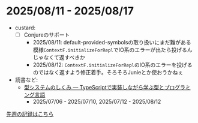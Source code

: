 # 2025/08/11 - 2025/08/17

- custard:
    - [ ] Conjureのサポート
        - 2025/08/11: default-provided-symbolsの取り扱いにまだ難がある模様`ContextF.initializeForRepl`でIO系のエラーが出たら投げるんじゃなくて返すべきか
        - 2025/08/12: `ContextF.initializeForRepl`のIO系のエラーを投げるのではなく返すよう修正着手。そろそろJunieとか使おうかねぇ
- 読書など:
    - [型システムのしくみ ― TypeScriptで実装しながら学ぶ型とプログラミング言語](https://www.lambdanote.com/products/type-systems)
        - 2025/07/06 - 2025/07/10, 2025/07/12 - 2025/08/12

[先週の記録はこちら](https://github.com/igrep/daily-commits/blob/9519718157a8b0a5ec417c5ff94ced3239720a76/yesterday.md)
